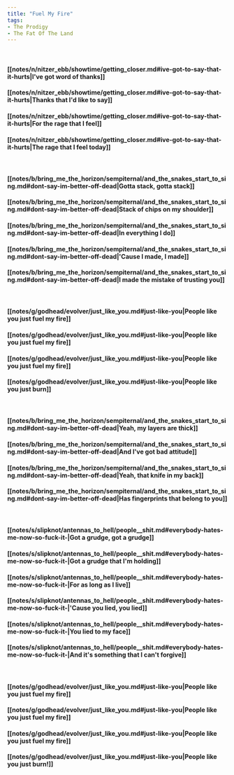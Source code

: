 ```yaml
---
title: "Fuel My Fire"
tags:
- The Prodigy
- The Fat Of The Land
---
```

&nbsp;
#### [[notes/n/nitzer_ebb/showtime/getting_closer.md#ive-got-to-say-that-it-hurts|I've got word of thanks]]
#### [[notes/n/nitzer_ebb/showtime/getting_closer.md#ive-got-to-say-that-it-hurts|Thanks that I'd like to say]]
#### [[notes/n/nitzer_ebb/showtime/getting_closer.md#ive-got-to-say-that-it-hurts|For the rage that I feel]]
#### [[notes/n/nitzer_ebb/showtime/getting_closer.md#ive-got-to-say-that-it-hurts|The rage that I feel today]]
&nbsp;
#### [[notes/b/bring_me_the_horizon/sempiternal/and_the_snakes_start_to_sing.md#dont-say-im-better-off-dead|Gotta stack, gotta stack]]
#### [[notes/b/bring_me_the_horizon/sempiternal/and_the_snakes_start_to_sing.md#dont-say-im-better-off-dead|Stack of chips on my shoulder]]
#### [[notes/b/bring_me_the_horizon/sempiternal/and_the_snakes_start_to_sing.md#dont-say-im-better-off-dead|In everything I do]]
#### [[notes/b/bring_me_the_horizon/sempiternal/and_the_snakes_start_to_sing.md#dont-say-im-better-off-dead|'Cause I made, I made]]
#### [[notes/b/bring_me_the_horizon/sempiternal/and_the_snakes_start_to_sing.md#dont-say-im-better-off-dead|I made the mistake of trusting you]]
&nbsp;
#### [[notes/g/godhead/evolver/just_like_you.md#just-like-you|People like you just fuel my fire]]
#### [[notes/g/godhead/evolver/just_like_you.md#just-like-you|People like you just fuel my fire]]
#### [[notes/g/godhead/evolver/just_like_you.md#just-like-you|People like you just fuel my fire]]
#### [[notes/g/godhead/evolver/just_like_you.md#just-like-you|People like you just burn]]
&nbsp;
#### [[notes/b/bring_me_the_horizon/sempiternal/and_the_snakes_start_to_sing.md#dont-say-im-better-off-dead|Yeah, my layers are thick]]
#### [[notes/b/bring_me_the_horizon/sempiternal/and_the_snakes_start_to_sing.md#dont-say-im-better-off-dead|And I've got bad attitude]]
#### [[notes/b/bring_me_the_horizon/sempiternal/and_the_snakes_start_to_sing.md#dont-say-im-better-off-dead|Yeah, that knife in my back]]
#### [[notes/b/bring_me_the_horizon/sempiternal/and_the_snakes_start_to_sing.md#dont-say-im-better-off-dead|Has fingerprints that belong to you]]
&nbsp;
#### [[notes/s/slipknot/antennas_to_hell/people__shit.md#everybody-hates-me-now-so-fuck-it-|Got a grudge, got a grudge]]
#### [[notes/s/slipknot/antennas_to_hell/people__shit.md#everybody-hates-me-now-so-fuck-it-|Got a grudge that I'm holding]]
#### [[notes/s/slipknot/antennas_to_hell/people__shit.md#everybody-hates-me-now-so-fuck-it-|For as long as I live]]
#### [[notes/s/slipknot/antennas_to_hell/people__shit.md#everybody-hates-me-now-so-fuck-it-|'Cause you lied, you lied]]
#### [[notes/s/slipknot/antennas_to_hell/people__shit.md#everybody-hates-me-now-so-fuck-it-|You lied to my face]]
#### [[notes/s/slipknot/antennas_to_hell/people__shit.md#everybody-hates-me-now-so-fuck-it-|And it's something that I can't forgive]]
&nbsp;
#### [[notes/g/godhead/evolver/just_like_you.md#just-like-you|People like you just fuel my fire]]
#### [[notes/g/godhead/evolver/just_like_you.md#just-like-you|People like you just fuel my fire]]
#### [[notes/g/godhead/evolver/just_like_you.md#just-like-you|People like you just fuel my fire]]
#### [[notes/g/godhead/evolver/just_like_you.md#just-like-you|People like you just burn!]]
